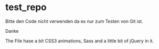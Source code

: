test_repo
=========
Bitte den Code nicht verwenden da es nur zum Testen von Git ist.

Danke


The File hase a bit CSS3 animations, Sass and a little bit of jQuery in it.
